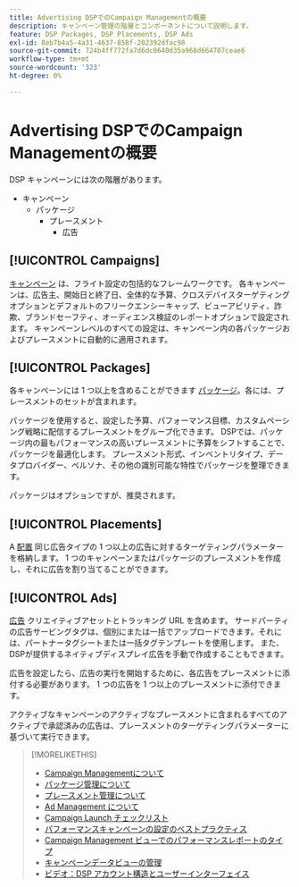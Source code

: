 ```yaml
---
title: Advertising DSPでのCampaign Managementの概要
description: キャンペーン管理の階層とコンポーネントについて説明します。
feature: DSP Packages, DSP Placements, DSP Ads
exl-id: 8eb7b4a5-4a31-4637-858f-202392dfac98
source-git-commit: 724b4ff772fa7d6dc0640d35a968d664707ceae6
workflow-type: tm+mt
source-wordcount: '323'
ht-degree: 0%

---
```


# Advertising DSPでのCampaign Managementの概要

DSP キャンペーンには次の階層があります。

* キャンペーン
   * パッケージ
      * プレースメント
         * 広告
<!-- Do clients think in terms of insertion orders? If yes, then work in the following info.:
In Advertising DSP, an insertion order is represented as a campaign, and line items are represented as packages. Each package will include placements, which can use different strategies and tactics to deliver the line item requirements.
-->

## [!UICONTROL Campaigns]

[キャンペーン](/help/dsp/campaign-management/campaigns/campaign-about.md) は、フライト設定の包括的なフレームワークです。 各キャンペーンは、広告主、開始日と終了日、全体的な予算、クロスデバイスターゲティングオプションとデフォルトのフリークエンシーキャップ、ビューアビリティ、詐欺、ブランドセーフティ、オーディエンス検証のレポートオプションで設定されます。 キャンペーンレベルのすべての設定は、キャンペーン内の各パッケージおよびプレースメントに自動的に適用されます。

## [!UICONTROL Packages]

各キャンペーンには 1 つ以上を含めることができます [パッケージ](/help/dsp/campaign-management/packages/package-about.md)。各には、プレースメントのセットが含まれます。

パッケージを使用すると、設定した予算、パフォーマンス目標、カスタムペーシング戦略に配信するプレースメントをグループ化できます。 DSPでは、パッケージ内の最もパフォーマンスの高いプレースメントに予算をシフトすることで、パッケージを最適化します。 プレースメント形式、インベントリタイプ、データプロバイダー、ペルソナ、その他の識別可能な特性でパッケージを整理できます。

パッケージはオプションですが、推奨されます。

## [!UICONTROL Placements]

A [配置](/help/dsp/campaign-management/placements/placement-about.md) 同じ広告タイプの 1 つ以上の広告に対するターゲティングパラメーターを格納します。 1 つのキャンペーンまたはパッケージのプレースメントを作成し、それに広告を割り当てることができます。

## [!UICONTROL Ads]

[広告](/help/dsp/campaign-management/ads/ad-about.md) クリエイティブアセットとトラッキング URL を含めます。 サードパーティの広告サービングタグは、個別にまたは一括でアップロードできます。それには、パートナータグシートまたは一括タグテンプレートを使用します。 また、DSPが提供するネイティブディスプレイ広告を手動で作成することもできます。

広告を設定したら、広告の実行を開始するために、各広告をプレースメントに添付する必要があります。 1 つの広告を 1 つ以上のプレースメントに添付できます。

アクティブなキャンペーンのアクティブなプレースメントに含まれるすべてのアクティブで承認済みの広告は、プレースメントのターゲティングパラメーターに基づいて実行できます。

>[!MORELIKETHIS]
>
>* [Campaign Managementについて](/help/dsp/campaign-management/campaigns/campaign-about.md)
>* [パッケージ管理について](/help/dsp/campaign-management/packages/package-about.md)
>* [プレースメント管理について](/help/dsp/campaign-management/placements/placement-about.md)
>* [Ad Management について](/help/dsp/campaign-management/ads/ad-about.md)
>* [Campaign Launch チェックリスト](/help/dsp/campaign-management/campaign-launch-checklist.md)
>* [パフォーマンスキャンペーンの設定のベストプラクティス](/help/dsp/optimization/campaign-best-practices-performance.md)
>* [Campaign Management ビューでのパフォーマンスレポートのタイプ](/help/dsp/campaign-management/reports/campaign-reports-about.md)
>* [キャンペーンデータビューの管理](/help/dsp/campaign-management/reports/campaign-data-views-manage.md)
>* [ビデオ：DSP アカウント構造とユーザーインターフェイス](https://experienceleague.adobe.com/docs/advertising-learn/tutorials/dsp/ui.html)

